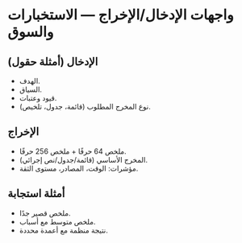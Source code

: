 # واجهات الإدخال/الإخراج — الاستخبارات والسوق

## الإدخال (أمثلة حقول)
- الهدف.
- السياق.
- قيود وعتبات.
- نوع المخرج المطلوب (قائمة، جدول، تلخيص).

## الإخراج
- ملخص 64 حرفًا + ملخص 256 حرفًا.
- المخرج الأساسي (قائمة/جدول/نص إجرائي).
- مؤشرات: الوقت، المصادر، مستوى الثقة.

## أمثلة استجابة
- ملخص قصير جدًا.
- ملخص متوسط مع أسباب.
- نتيجة منظمة مع أعمدة محددة.
